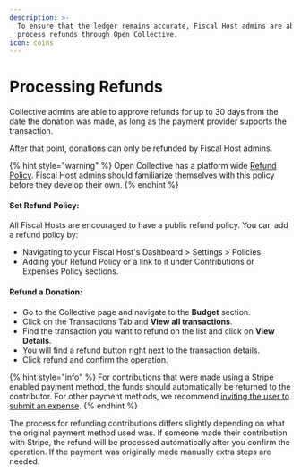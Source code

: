 ```yaml
---
description: >-
  To ensure that the ledger remains accurate, Fiscal Host admins are able to
  process refunds through Open Collective.
icon: coins
---
```


# Processing Refunds

Collective admins are able to approve refunds for up to 30 days from the date the donation was made, as long as the payment provider supports the transaction.

After that point, donations can only be refunded by Fiscal Host admins.

{% hint style="warning" %}
Open Collective has a platform wide [Refund Policy](../giving-to-collectives/requesting-refunds/refund-policy.md). Fiscal Host admins should familiarize themselves with this policy before they develop their own.
{% endhint %}

#### Set Refund Policy:

All Fiscal Hosts are encouraged to have a public refund policy. You can add a refund policy by:

* Navigating to your Fiscal Host's Dashboard > Settings > Policies
* Adding your Refund Policy or a link to it under Contributions or Expenses Policy sections.

#### Refund a Donation:&#x20;

* Go to the Collective page and navigate to the **Budget** section.&#x20;
* Click on the Transactions Tab and **View all transactions**.&#x20;
* Find the transaction you want to refund on the list and click on **View Details**. &#x20;
* You will find a refund button right next to the transaction details.&#x20;
* Click refund and confirm the operation.

{% hint style="info" %}
For contributions that were made using a Stripe enabled payment method, the funds should automatically be returned to the contributor. For other payment methods, we recommend [inviting the user to submit an expense](../collectives/spending-money/inviting-a-third-party-to-submit-an-expense.md).&#x20;
{% endhint %}



The process for refunding contributions differs slightly depending on what the original payment method used was. If someone made their contribution with Stripe, the refund will be processed automatically after you confirm the operation. If the payment was originally made manually extra steps are needed.
